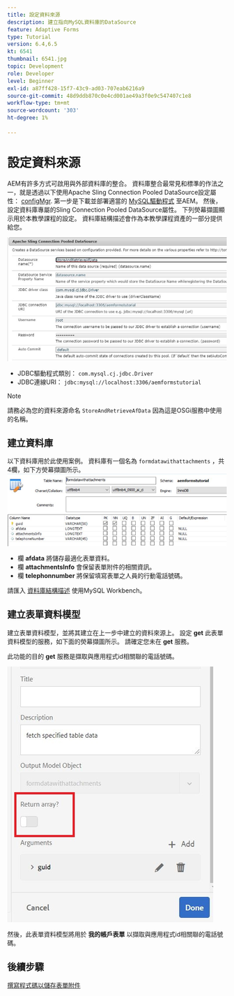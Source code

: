 ```yaml
---
title: 設定資料來源
description: 建立指向MySQL資料庫的DataSource
feature: Adaptive Forms
type: Tutorial
version: 6.4,6.5
kt: 6541
thumbnail: 6541.jpg
topic: Development
role: Developer
level: Beginner
exl-id: a87ff428-15f7-43c9-ad03-707eab6216a9
source-git-commit: 48d9ddb870c0e4cd001ae49a3f0e9c547407c1e8
workflow-type: tm+mt
source-wordcount: '303'
ht-degree: 1%

---
```


# 設定資料來源

AEM有許多方式可啟用與外部資料庫的整合。 資料庫整合最常見和標準的作法之一，就是透過以下使用Apache Sling Connection Pooled DataSource設定屬性： [configMgr](http://localhost:4502/system/console/configMgr).
第一步是下載並部署適當的 [MySQL驅動程式](https://mvnrepository.com/artifact/mysql/mysql-connector-java) 至AEM。
然後，設定資料庫專屬的Sling Connection Pooled DataSource屬性。 下列熒幕擷圖顯示用於本教學課程的設定。 資料庫結構描述會作為本教學課程資產的一部分提供給您。

![data-source](assets/data-source.JPG)


* JDBC驅動程式類別： `com.mysql.cj.jdbc.Driver`
* JDBC連線URI： `jdbc:mysql://localhost:3306/aemformstutorial`

>[!NOTE]
>請務必為您的資料來源命名 `StoreAndRetrieveAfData` 因為這是OSGi服務中使用的名稱。


## 建立資料庫


以下資料庫用於此使用案例。 資料庫有一個名為 `formdatawithattachments` ，共4欄，如下方熒幕擷圖所示。
![資料庫](assets/table-schema.JPG)

* 欄 **afdata** 將儲存最適化表單資料。
* 欄 **attachmentsInfo** 會保留表單附件的相關資訊。
* 欄 **telephonnumber** 將保留填寫表單之人員的行動電話號碼。

請匯入 [資料庫結構描述](assets/data-base-schema.sql)
使用MySQL Workbench。

## 建立表單資料模型

建立表單資料模型，並將其建立在上一步中建立的資料來源上。
設定 **get** 此表單資料模型的服務，如下面的熒幕擷圖所示。
請確定您未在 **get** 服務。

此功能的目的 **get** 服務是擷取與應用程式id相關聯的電話號碼。

![get-service](assets/get-service.JPG)

然後，此表單資料模型將用於 **我的帳戶表單** 以擷取與應用程式id相關聯的電話號碼。

## 後續步驟

[撰寫程式碼以儲存表單附件](./store-form-attachments.md)
